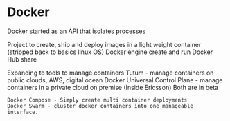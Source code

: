 # Docker

Docker started as an API that isolates processes

Project to create, ship and deploy images in a light weight container (stripped back to basics linux OS)
	Docker engine
		create and run
	Docker Hub
		share
		
Expanding to tools to manage containers
	Tutum - manage containers on public clouds, AWS, digital ocean
	Docker Universal Control Plane - manage containers in a private cloud on premise (Inside Ericsson)
	Both are in beta
	
	Docker Compose - Simply create multi container deployments
	Docker Swarm - cluster docker containers into one manageable interface.
	
	
